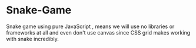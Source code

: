 # Snake-Game
Snake game using pure JavaScript , means we will use no libraries or frameworks at all and even don't use canvas since CSS grid makes working with snake incredibly.
